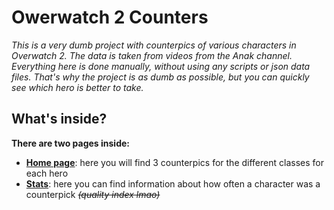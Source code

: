 # Owerwatch 2 Counters

*This is a very dumb project with counterpics of various characters in Overwatch 2. The data is taken from videos from the Anak channel.
Everything here is done manually, without using any scripts or json data files. That's why the project is as dumb as possible, but you can quickly see which hero is better to take.*

## What's inside?
**There are two pages inside:**
- **[Home page](https://ayqwerty.github.io/Overwatch-2-Counters/)**: here you will find 3 counterpics for the different classes for each hero
- **[Stats](https://ayqwerty.github.io/Overwatch-2-Counters/stats/)**: here you can find information about how often a character was a counterpick ~~*(quality index lmao)*~~
